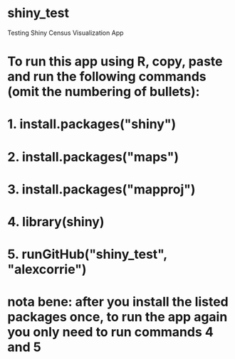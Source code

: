shiny_test
==========

Testing Shiny Census Visualization App

# To run this app using R, copy, paste and run the following commands (omit the numbering of bullets):
# 1. install.packages("shiny")
# 2. install.packages("maps")
# 3. install.packages("mapproj")
# 4. library(shiny)
# 5. runGitHub("shiny_test", "alexcorrie")
# nota bene: after you install the listed packages once, to run the app again you only need to run commands 4 and 5
